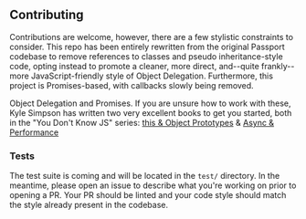 ## Contributing

Contributions are welcome, however, there are a few stylistic constraints to
consider. This repo has been entirely rewritten from the original Passport
codebase to remove references to classes and pseudo inheritance-style code,
opting instead to promote a cleaner, more direct, and--quite frankly--more
JavaScript-friendly style of Object Delegation. Furthermore, this project is
Promises-based, with callbacks slowly being removed.  

Object Delegation and Promises. If you are unsure how to work with these,
Kyle Simpson has written two very excellent books to get you started, both
in the "You Don't Know JS" series: [this & Object Prototypes](https://www.amazon.com/You-Dont-Know-JS-Prototypes/dp/1491904151) &
[Async & Performance](https://www.amazon.com/You-Dont-Know-JS-Performance/dp/1491904224)

### Tests

The test suite is coming and will be located in the `test/` directory. In
the meantime, please open an issue to describe what you're working on prior
to opening a PR. Your PR should be linted and your code style should match
the style already present in the codebase.

